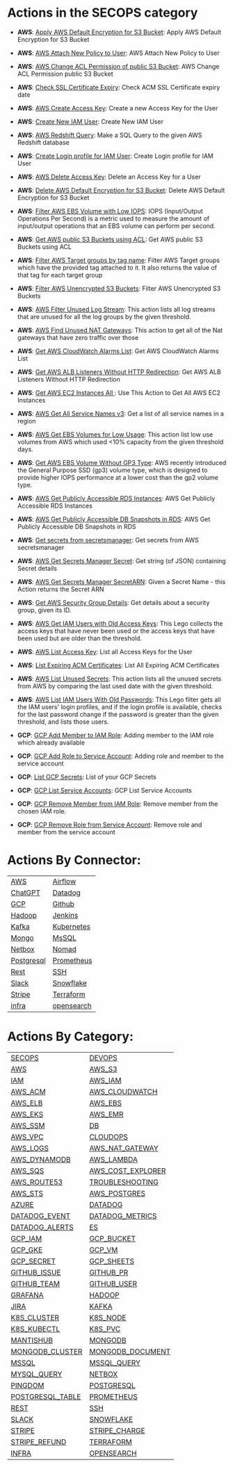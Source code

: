 # Actions in the SECOPS category
* **AWS**: [Apply AWS Default Encryption for S3 Bucket](https://github.com/unskript/Awesome-CloudOps-Automation/tree/master/AWS/legos/aws_apply_default_encryption_for_s3_buckets/README.md): Apply AWS Default Encryption for S3 Bucket

* **AWS**: [AWS Attach New Policy to User](https://github.com/unskript/Awesome-CloudOps-Automation/tree/master/AWS/legos/aws_attach_iam_policy/README.md): AWS Attach New Policy to User

* **AWS**: [AWS Change ACL Permission of public S3 Bucket](https://github.com/unskript/Awesome-CloudOps-Automation/tree/master/AWS/legos/aws_change_acl_permissions_of_buckets/README.md): AWS Change ACL Permission public S3 Bucket

* **AWS**: [Check SSL Certificate Expiry](https://github.com/unskript/Awesome-CloudOps-Automation/tree/master/AWS/legos/aws_check_ssl_certificate_expiry/README.md): Check ACM SSL Certificate expiry date

* **AWS**: [AWS Create Access Key](https://github.com/unskript/Awesome-CloudOps-Automation/tree/master/AWS/legos/aws_create_access_key/README.md): Create a new Access Key for the User

* **AWS**: [Create New IAM User](https://github.com/unskript/Awesome-CloudOps-Automation/tree/master/AWS/legos/aws_create_iam_user/README.md): Create New IAM User

* **AWS**: [AWS Redshift Query](https://github.com/unskript/Awesome-CloudOps-Automation/tree/master/AWS/legos/aws_create_redshift_query/README.md): Make a SQL Query to the given AWS Redshift database

* **AWS**: [Create Login profile for IAM User](https://github.com/unskript/Awesome-CloudOps-Automation/tree/master/AWS/legos/aws_create_user_login_profile/README.md): Create Login profile for IAM User

* **AWS**: [AWS Delete Access Key](https://github.com/unskript/Awesome-CloudOps-Automation/tree/master/AWS/legos/aws_delete_access_key/README.md): Delete an Access Key for a User

* **AWS**: [Delete AWS Default Encryption for S3 Bucket](https://github.com/unskript/Awesome-CloudOps-Automation/tree/master/AWS/legos/aws_delete_s3_bucket_encryption/README.md): Delete AWS Default Encryption for S3 Bucket

* **AWS**: [Filter AWS EBS Volume with Low IOPS](https://github.com/unskript/Awesome-CloudOps-Automation/tree/master/AWS/legos/aws_filter_ebs_volumes_with_low_iops/README.md): IOPS (Input/Output Operations Per Second) is a metric used to measure the amount of input/output operations that an EBS volume can perform per second.

* **AWS**: [Get AWS public S3 Buckets using ACL](https://github.com/unskript/Awesome-CloudOps-Automation/tree/master/AWS/legos/aws_filter_public_s3_buckets_by_acl/README.md): Get AWS public S3 Buckets using ACL

* **AWS**: [Filter AWS Target groups by tag name](https://github.com/unskript/Awesome-CloudOps-Automation/tree/master/AWS/legos/aws_filter_target_groups_by_tags/README.md): Filter AWS Target groups which have the provided tag attached to it. It also returns the value of that tag for each target group

* **AWS**: [Filter AWS Unencrypted S3 Buckets](https://github.com/unskript/Awesome-CloudOps-Automation/tree/master/AWS/legos/aws_filter_unencrypted_s3_buckets/README.md): Filter AWS Unencrypted S3 Buckets

* **AWS**: [AWS Filter Unused Log Stream](https://github.com/unskript/Awesome-CloudOps-Automation/tree/master/AWS/legos/aws_filter_unused_log_streams/README.md): This action lists all log streams that are unused for all the log groups by the given threshold.

* **AWS**: [AWS Find Unused NAT Gateways](https://github.com/unskript/Awesome-CloudOps-Automation/tree/master/AWS/legos/aws_filter_unused_nat_gateway/README.md): This action to get all of the Nat gateways that have zero traffic over those

* **AWS**: [Get AWS CloudWatch Alarms List](https://github.com/unskript/Awesome-CloudOps-Automation/tree/master/AWS/legos/aws_get_alarms_list/README.md): Get AWS CloudWatch Alarms List

* **AWS**: [Get AWS ALB Listeners Without HTTP Redirection](https://github.com/unskript/Awesome-CloudOps-Automation/tree/master/AWS/legos/aws_get_alb_listeners_without_http_redirect/README.md): Get AWS ALB Listeners Without HTTP Redirection

* **AWS**: [Get AWS EC2 Instances All ](https://github.com/unskript/Awesome-CloudOps-Automation/tree/master/AWS/legos/aws_get_all_ec2_instances/README.md): Use This Action to Get All AWS EC2 Instances

* **AWS**: [AWS Get All Service Names v3](https://github.com/unskript/Awesome-CloudOps-Automation/tree/master/AWS/legos/aws_get_all_service_names/README.md): Get a list of all service names in a region

* **AWS**: [AWS Get EBS Volumes for Low Usage](https://github.com/unskript/Awesome-CloudOps-Automation/tree/master/AWS/legos/aws_get_ebs_volume_for_low_usage/README.md): This action list low use volumes from AWS which used <10% capacity from the given threshold days.

* **AWS**: [Get AWS EBS Volume Without GP3 Type](https://github.com/unskript/Awesome-CloudOps-Automation/tree/master/AWS/legos/aws_get_ebs_volumes_without_gp3_type/README.md): AWS recently introduced the General Purpose SSD (gp3) volume type, which is designed to provide higher IOPS performance at a lower cost than the gp2 volume type.

* **AWS**: [AWS Get Publicly Accessible RDS Instances](https://github.com/unskript/Awesome-CloudOps-Automation/tree/master/AWS/legos/aws_get_publicly_accessible_db_instances/README.md): AWS Get Publicly Accessible RDS Instances

* **AWS**: [AWS Get Publicly Accessible DB Snapshots in RDS](https://github.com/unskript/Awesome-CloudOps-Automation/tree/master/AWS/legos/aws_get_publicly_accessible_db_snapshots/README.md): AWS Get Publicly Accessible DB Snapshots in RDS

* **AWS**: [ Get secrets from secretsmanager](https://github.com/unskript/Awesome-CloudOps-Automation/tree/master/AWS/legos/aws_get_secret_from_secretmanager/README.md):  Get secrets from AWS secretsmanager

* **AWS**: [AWS Get Secrets Manager Secret](https://github.com/unskript/Awesome-CloudOps-Automation/tree/master/AWS/legos/aws_get_secrets_manager_secret/README.md): Get string (of JSON) containing Secret details

* **AWS**: [AWS Get Secrets Manager SecretARN](https://github.com/unskript/Awesome-CloudOps-Automation/tree/master/AWS/legos/aws_get_secrets_manager_secretARN/README.md): Given a Secret Name - this Action returns the Secret ARN

* **AWS**: [Get AWS Security Group Details](https://github.com/unskript/Awesome-CloudOps-Automation/tree/master/AWS/legos/aws_get_security_group_details/README.md): Get details about a security group, given its ID.

* **AWS**: [AWS Get IAM Users with Old Access Keys](https://github.com/unskript/Awesome-CloudOps-Automation/tree/master/AWS/legos/aws_get_users_with_old_access_keys/README.md): This Lego collects the access keys that have never been used or the access keys that have been used but are older than the threshold.

* **AWS**: [AWS List Access Key](https://github.com/unskript/Awesome-CloudOps-Automation/tree/master/AWS/legos/aws_list_access_keys/README.md): List all Access Keys for the User

* **AWS**: [List Expiring ACM Certificates](https://github.com/unskript/Awesome-CloudOps-Automation/tree/master/AWS/legos/aws_list_expiring_acm_certificates/README.md): List All Expiring ACM Certificates

* **AWS**: [AWS List Unused Secrets](https://github.com/unskript/Awesome-CloudOps-Automation/tree/master/AWS/legos/aws_list_unused_secrets/README.md): This action lists all the unused secrets from AWS by comparing the last used date with the given threshold.

* **AWS**: [AWS List IAM Users With Old Passwords](https://github.com/unskript/Awesome-CloudOps-Automation/tree/master/AWS/legos/aws_list_users_with_old_passwords/README.md): This Lego filter gets all the IAM users' login profiles, and if the login profile is available, checks for the last password change if the password is greater than the given threshold, and lists those users.

* **GCP**: [GCP Add Member to IAM Role](https://github.com/unskript/Awesome-CloudOps-Automation/tree/master/GCP/legos/gcp_add_member_to_iam_role/README.md): Adding member to the IAM role which already available

* **GCP**: [GCP Add Role to Service Account](https://github.com/unskript/Awesome-CloudOps-Automation/tree/master/GCP/legos/gcp_add_role_to_service_account/README.md): Adding role and member to the service account

* **GCP**: [List GCP Secrets](https://github.com/unskript/Awesome-CloudOps-Automation/tree/master/GCP/legos/gcp_list_secrets/README.md): List of your GCP Secrets

* **GCP**: [GCP List Service Accounts](https://github.com/unskript/Awesome-CloudOps-Automation/tree/master/GCP/legos/gcp_list_service_accounts/README.md): GCP List Service Accounts

* **GCP**: [GCP Remove Member from IAM Role](https://github.com/unskript/Awesome-CloudOps-Automation/tree/master/GCP/legos/gcp_remove_member_from_iam_role/README.md): Remove member from the chosen IAM role.

* **GCP**: [GCP Remove Role from Service Account](https://github.com/unskript/Awesome-CloudOps-Automation/tree/master/GCP/legos/gcp_remove_role_from_service_account/README.md): Remove role and member from the service account


# Actions By Connector:
| | | 
 | ---| ---| 
 | [AWS](action_AWS.md) | [Airflow](action_AIRFLOW.md) | [Azure](action_AZURE.md) |
 | [ChatGPT](action_CHATGPT.md) | [Datadog](action_DATADOG.md) | [ElasticSearch](action_ES.md) |
 | [GCP](action_GCP.md) | [Github](action_GITHUB.md) | [Grafana](action_GRAFANA.md) |
 | [Hadoop](action_HADOOP.md) | [Jenkins](action_JENKINS.md) | [Jira](action_JIRA.md) |
 | [Kafka](action_KAFKA.md) | [Kubernetes](action_K8S.md) | [Mantishub](action_MANTISHUB.md) |
 | [Mongo](action_MONGODB.md) | [MsSQL](action_MSSQL.md) | [MySQL](action_MYSQL.md) |
 | [Netbox](action_NETBOX.md) | [Nomad](action_NOMAD.md) | [Pingdom](action_PINGDOM.md) |
 | [Postgresql](action_POSTGRESQL.md) | [Prometheus](action_PROMETHEUS.md) | [Redis](action_REDIS.md) |
 | [Rest](action_REST.md) | [SSH](action_SSH.md) | [SalesForce](action_SALESFORCE.md) |
 | [Slack](action_SLACK.md) | [Snowflake](action_SNOWFLAKE.md) | [Splunk](action_SPLUNK.md) |
 | [Stripe](action_STRIPE.md) | [Terraform](action_TERRAFORM.md) | [Zabbix](action_ZABBIX.md) |
 | [infra](action_INFRA.md) | [opensearch](action_OPENSEARCH.md) | 

 
 # Actions By Category: 
| | | 
 | ---| ---| 
 | [SECOPS](action_SECOPS.md) | [DEVOPS](action_DEVOPS.md) | [SRE](action_SRE.md) |
 | [AWS](action_AWS.md) | [AWS_S3](action_AWS_S3.md) | [AWS_EC2](action_AWS_EC2.md) |
 | [IAM](action_IAM.md) | [AWS_IAM](action_AWS_IAM.md) | [COST_OPT](action_COST_OPT.md) |
 | [AWS_ACM](action_AWS_ACM.md) | [AWS_CLOUDWATCH](action_AWS_CLOUDWATCH.md) | [AWS_REDSHIFT](action_AWS_REDSHIFT.md) |
 | [AWS_ELB](action_AWS_ELB.md) | [AWS_EBS](action_AWS_EBS.md) | [AWS_ECS](action_AWS_ECS.md) |
 | [AWS_EKS](action_AWS_EKS.md) | [AWS_EMR](action_AWS_EMR.md) | [AWS_CLI](action_AWS_CLI.md) |
 | [AWS_SSM](action_AWS_SSM.md) | [DB](action_DB.md) | [AWS_EBC](action_AWS_EBC.md) |
 | [AWS_VPC](action_AWS_VPC.md) | [CLOUDOPS](action_CLOUDOPS.md) | [AWS_ASG](action_AWS_ASG.md) |
 | [AWS_LOGS](action_AWS_LOGS.md) | [AWS_NAT_GATEWAY](action_AWS_NAT_GATEWAY.md) | [AWS_CLOUDTRAIL](action_AWS_CLOUDTRAIL.md) |
 | [AWS_DYNAMODB](action_AWS_DYNAMODB.md) | [AWS_LAMBDA](action_AWS_LAMBDA.md) | [AWS_RDS](action_AWS_RDS.md) |
 | [AWS_SQS](action_AWS_SQS.md) | [AWS_COST_EXPLORER](action_AWS_COST_EXPLORER.md) | [COST_OPT,CATEGORY_TYPE_SRE](action_COST_OPT,CATEGORY_TYPE_SRE.md) |
 | [AWS_ROUTE53](action_AWS_ROUTE53.md) | [TROUBLESHOOTING](action_TROUBLESHOOTING.md) | [AWS_SECRET_MANAGER](action_AWS_SECRET_MANAGER.md) |
 | [AWS_STS](action_AWS_STS.md) | [AWS_POSTGRES](action_AWS_POSTGRESQL.md) | [AIRFLOW](action_AIRFLOW.md) |
 | [AZURE](action_AZURE.md) | [DATADOG](action_DATADOG.md) | [DATADOG_INCIDENT](action_DATADOG_INCIDENT.md) |
 | [DATADOG_EVENT](action_DATADOG_EVENT.md) | [DATADOG_METRICS](action_DATADOG_METRICS.md) | [DATADOG_MONITOR](action_DATADOG_MONITOR.md) |
 | [DATADOG_ALERTS](action_DATADOG_ALERTS.md) | [ES](action_ES.md) | [GCP](action_GCP.md) |
 | [GCP_IAM](action_GCP_IAM.md) | [GCP_BUCKET](action_GCP_BUCKET.md) | [GCP_FILE_STORE](action_GCP_FILE_STORE.md) |
 | [GCP_GKE](action_GCP_GKE.md) | [GCP_VM](action_GCP_VM.md) | [GCP_VPC](action_GCP_VPC.md) |
 | [GCP_SECRET](action_GCP_SECRET.md) | [GCP_SHEETS](action_GCP_SHEETS.md) | [GITHUB](action_GITHUB.md) |
 | [GITHUB_ISSUE](action_GITHUB_ISSUE.md) | [GITHUB_PR](action_GITHUB_PR.md) | [GITHUB_REPO](action_GITHUB_REPO.md) |
 | [GITHUB_TEAM](action_GITHUB_TEAM.md) | [GITHUB_USER](action_GITHUB_USER.md) | [GITHUB_ORG](action_GITHUB_ORG.md) |
 | [GRAFANA](action_GRAFANA.md) | [HADOOP](action_HADOOP.md) | [JENKINS](action_JENKINS.md) |
 | [JIRA](action_JIRA.md) | [KAFKA](action_KAFKA.md) | [K8S](action_K8S.md) |
 | [K8S_CLUSTER](action_K8S_CLUSTER.md) | [K8S_NODE](action_K8S_NODE.md) | [K8S_POD](action_K8S_POD.md) |
 | [K8S_KUBECTL](action_K8S_KUBECTL.md) | [K8S_PVC](action_K8S_PVC.md) | [K8S_NAMESPACE](action_K8S_NAMESPACE.md) |
 | [MANTISHUB](action_MANTISHUB.md) | [MONGODB](action_MONGODBDB.md) | [MONGODB_COLLECTION](action_MONGODBDB_COLLECTION.md) |
 | [MONGODB_CLUSTER](action_MONGODBDB_CLUSTER.md) | [MONGODB_DOCUMENT](action_MONGODBDB_DOCUMENT.md) | [MONGODB_QUERY](action_MONGODBDB_QUERY.md) |
 | [MSSQL](action_MSSQL.md) | [MSSQL_QUERY](action_MSSQL_QUERY.md) | [MYSQL](action_MYSQL.md) |
 | [MYSQL_QUERY](action_MYSQL_QUERY.md) | [NETBOX](action_NETBOX.md) | [NOMAD](action_NOMAD.md) |
 | [PINGDOM](action_PINGDOM.md) | [POSTGRESQL](action_POSTGRESQLQL.md) | [POSTGRESQL_QUERY](action_POSTGRESQLQL_QUERY.md) |
 | [POSTGRESQL_TABLE](action_POSTGRESQLQL_TABLE.md) | [PROMETHEUS](action_PROMETHEUS.md) | [REDIS](action_REDIS.md) |
 | [REST](action_REST.md) | [SSH](action_SSH.md) | [SALESFORCE](action_SALESFORCE.md) |
 | [SLACK](action_SLACK.md) | [SNOWFLAKE](action_SNOWFLAKE.md) | [SPLUNK](action_SPLUNK.md) |
 | [STRIPE](action_STRIPE.md) | [STRIPE_CHARGE](action_STRIPE_CHARGE.md) | [STRIPE_DISPUTE](action_STRIPE_DISPUTE.md) |
 | [STRIPE_REFUND](action_STRIPE_REFUND.md) | [TERRAFORM](action_TERRAFORM.md) | [ZABBIX](action_ZABBIX.md) |
 | [INFRA](action_INFRA.md) | [OPENSEARCH](action_OPENSEARCH.md) | 
 


